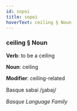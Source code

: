 ```yaml
---
id: sopoi
title: sopoi
hoverText: ceiling § Noun
---
```


### ceiling § Noun

**Verb**: to be a ceiling

**Noun**: ceiling

**Modifier**: ceiling-related

Basque sabai /s̺abai̯/

*Basque Language Family*